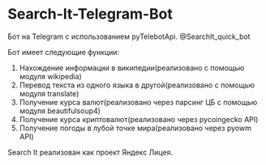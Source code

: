 # Search-It-Telegram-Bot
Бот на Telegram с использованием pyTelebotApi.
@SearchIt_quick_bot

Бот имеет следующие функции:
1. Нахождение информации в википедии(реализовано с помощью модуля wikipedia)
2. Перевод текста из одного языка в другой(реализовано с помощью модуля translate)
3. Получение курса валют(реализовано через парсинг ЦБ с помощью модуля beautifulsoup4)
4. Получение курса криптовалют(реализовано через pycoingecko API)
5. Получение погоды в лубой точке мира(реализовано через pyowm API)

Search It реализован как проект Яндекс Лицея.
